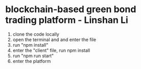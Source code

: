 # blockchain-based green bond trading platform - Linshan Li
1. clone the code locally
2. open the terminal and and enter the file
3. run "npm install"
4. enter the "client" file, run npm install
5. run "npm run start"
6. enter the platform
